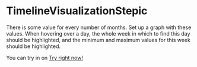 # TimelineVisualizationStepic
There is some value for every number of months.
Set up a graph with these values.
When hovering over a day, the whole week in which to find this day should be highlighted, and the minimum and maximum values for this week should be highlighted.

You can try in on [Try right now!](http://h96046yr.beget.tech/TimelineVisualizationStepic/index.html)
